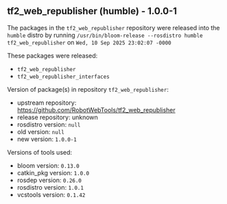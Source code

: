 ## tf2_web_republisher (humble) - 1.0.0-1

The packages in the `tf2_web_republisher` repository were released into the `humble` distro by running `/usr/bin/bloom-release --rosdistro humble tf2_web_republisher` on `Wed, 10 Sep 2025 23:02:07 -0000`

These packages were released:
- `tf2_web_republisher`
- `tf2_web_republisher_interfaces`

Version of package(s) in repository `tf2_web_republisher`:

- upstream repository: https://github.com/RobotWebTools/tf2_web_republisher
- release repository: unknown
- rosdistro version: `null`
- old version: `null`
- new version: `1.0.0-1`

Versions of tools used:

- bloom version: `0.13.0`
- catkin_pkg version: `1.0.0`
- rosdep version: `0.26.0`
- rosdistro version: `1.0.1`
- vcstools version: `0.1.42`


